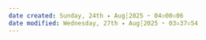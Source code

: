 ```yaml
---
date created: Sunday, 24th ✦ Aug┆2025 ➣ 04▫00▫06 
date modified: Wednesday, 27th ✦ Aug┆2025 ➣ 03▫37▫54 
---
```


